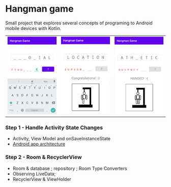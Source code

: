 # Hangman game
Small project that explores several concepts of   programing to Android mobile devices with Kotlin.

<table style="width:100%">
  <tr>
    <th><img src=".\readme.resources\guess.png" alt="Hangman, guess word"/></th>
    <th><img src=".\readme.resources\congratulations.png" alt="Hangman, congratulations"/></th>
    <th><img src=".\readme.resources\hanged.png" alt="Hangman, hanged, you lost"/></th>
  </tr>
</table>

### Step 1 - Handle Activity State Changes
* Activity, View Model and onSaveInstanceState
* [Android app architecture](https://developer.android.com/jetpack/guide#recommended-app-arch)
### Step 2 - Room & RecyclerView
* Room & database ; repository ; Room Type Converters
* Observing LiveData;
* RecyclerView & ViewHolder